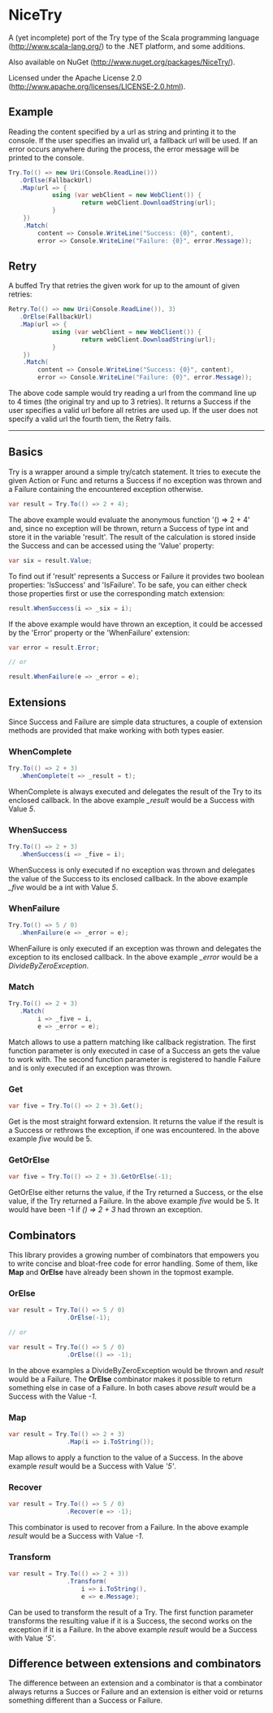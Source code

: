 # NiceTry
A (yet incomplete) port of the Try type of the Scala programming language (http://www.scala-lang.org/) to the .NET platform, and some additions.

Also available on NuGet (http://www.nuget.org/packages/NiceTry/).

Licensed under the Apache License 2.0 (http://www.apache.org/licenses/LICENSE-2.0.html).

## Example
Reading the content specified by a url as string and printing it to the console. If the user specifies an invalid url, a fallback url will be used.
If an error occurs anywhere during the process, the error message will be printed to the console.

```csharp
Try.To(() => new Uri(Console.ReadLine()))
   .OrElse(FallbackUrl)
   .Map(url => {
   			using (var webClient = new WebClient()) {
   					return webClient.DownloadString(url);
            }
    })
    .Match(
    	content => Console.WriteLine("Success: {0}", content),
        error => Console.WriteLine("Failure: {0}", error.Message));
```

## Retry
A buffed Try that retries the given work for up to the amount of given retries:

```csharp
Retry.To(() => new Uri(Console.ReadLine()), 3)
   .OrElse(FallbackUrl)
   .Map(url => {
   			using (var webClient = new WebClient()) {
   					return webClient.DownloadString(url);
            }
    })
    .Match(
    	content => Console.WriteLine("Success: {0}", content),
        error => Console.WriteLine("Failure: {0}", error.Message));
```

The above code sample would try reading a url from the command line up to 4 times (the original try and up to 3 retries). It returns a Success if the user specifies a valid url before all retries are used up. If the user does not specify a valid url the fourth tiem, the Retry fails.

------

## Basics
Try is a wrapper around a simple try/catch statement. It tries to execute the given Action or Func and returns a Success if no exception was thrown and a Failure containing the encountered exception otherwise.

```csharp
var result = Try.To(() => 2 + 4);
```

The above example would evaluate the anonymous function '() => 2 + 4' and, since no exception will be thrown, return a Success of type int and store it in the variable 'result'. The result of the calculation is stored inside the Success and can be accessed using the 'Value' property:

```csharp
var six = result.Value;
```

To find out if 'result' represents a Success or Failure it provides two boolean properties: 'IsSuccess' and 'IsFailure'. To be safe, you can either check those properties first or use the corresponding match extension:

```csharp
result.WhenSuccess(i => _six = i);
```

If the above example would have thrown an exception, it could be accessed by the 'Error' property or the 'WhenFailure' extension:

```csharp
var error = result.Error;

// or

result.WhenFailure(e => _error = e);
```

## Extensions
Since Success and Failure are simple data structures, a couple of extension methods are provided that make working with both types easier.

### WhenComplete
```csharp
Try.To(() => 2 + 3)
   .WhenComplete(t => _result = t);
```

WhenComplete is always executed and delegates the result of the Try to its enclosed callback. In the above example *_result* would be a Success<int> with Value *5*.

### WhenSuccess
```csharp
Try.To(() => 2 + 3)
   .WhenSuccess(i => _five = i);
```

WhenSuccess is only executed if no exception was thrown and delegates the value of the Success to its enclosed callback. In the above example *_five* would be a int with Value *5*.

### WhenFailure
```csharp
Try.To(() => 5 / 0)
   .WhenFailure(e => _error = e);
```

WhenFailure is only executed if an exception was thrown and delegates the exception to its enclosed callback. In the above example *_error* would be a *DivideByZeroException*.

### Match
```csharp
Try.To(() => 2 + 3)
   .Match(
   		i => _five = i,
   		e => _error = e);
```

Match allows to use a pattern matching like callback registration. The first function parameter is only executed in case of a Success an gets the value to work with. The second function parameter is registered to handle Failure and is only executed if an exception was thrown.

### Get
```csharp
var five = Try.To(() => 2 + 3).Get();
```

Get is the most straight forward extension. It returns the value if the result is a Success or rethrows the exception, if one was encountered. In the above example *five* would be 5.

### GetOrElse
```csharp
var five = Try.To(() => 2 + 3).GetOrElse(-1);
```

GetOrElse either returns the value, if the Try returned a Success, or the else value, if the Try returned a Failure. In the above example *five* would be 5. It would have been -1 if *() => 2 + 3* had thrown an exception.

## Combinators
This library provides a growing number of combinators that empowers you to write concise and bloat-free code for error handling. Some of them, like **Map** and **OrElse** have already been shown in the topmost example.

### OrElse
```csharp
var result = Try.To(() => 5 / 0)
				.OrElse(-1);

// or

var result = Try.To(() => 5 / 0)
				.OrElse(() => -1);
```

In the above examples a DivideByZeroException would be thrown and *result* would be a Failure. The 
**OrElse** combinator makes it possible to return something else in case of a Failure. In both cases above *result* would be a Success<int> with the Value *-1*.

### Map
```csharp
var result = Try.To(() => 2 + 3)
				.Map(i => i.ToString());
```

Map allows to apply a function to the value of a Success. In the above example *result* would be a Success<string> with Value *'5'*.

### Recover
```csharp
var result = Try.To(() => 5 / 0)
				.Recover(e => -1);
```

This combinator is used to recover from a Failure. In the above example *result* would be a Success<int> with Value *-1*.

### Transform
```csharp
var result = Try.To(() => 2 + 3))
				.Transform(
					i => i.ToString(),
					e => e.Message);
```

Can be used to transform the result of a Try. The first function parameter transforms the resulting value if it is a Success, the second works on the exception if it is a Failure. In the above example *result* would be a Success<string> with Value *'5'*.

## Difference between extensions and combinators
The difference between an extension and a combinator is that a combinator always returns a Succes or Failure and an extension is either void or returns something different than a Success or Failure.